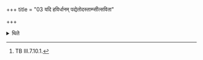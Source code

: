 +++
title = "03 यदि हविर्धानम् पद्येतोदस्ताम्प्सीत्सविता"

+++

<details><summary>थिते</summary>

3. If the Havirdhāna(-shed) collapses, with udastāṁpsīt savitā...[^1] he should offer a libation (of ghee) in the Āhavanīya (-fire).   

[^1]: TB III.7.10.1.  
</details>
